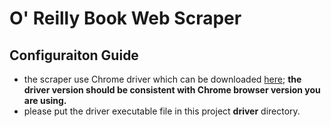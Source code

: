 # O' Reilly Book Web Scraper

## Configuraiton Guide
* the scraper use Chrome driver which can be downloaded [here](https://sites.google.com/a/chromium.org/chromedriver/downloads); **the driver version should be consistent with Chrome browser version you are using.**
* please put the driver executable file in this project **driver** directory.